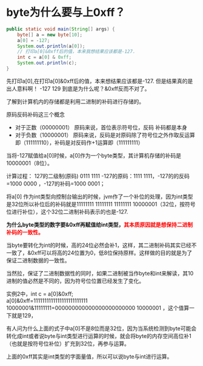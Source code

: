 # byte为什么要与上0xff？

```java
public static void main(String[] args) {
    byte[] a = new byte[10];
    a[0] = -127;
    System.out.println(a[0]);
    // 打印a[0]&0xff后的值，本来我想结果应该都是-127.
    int c = a[0] & 0xff;
    System.out.println(c);
}
```

先打印a[0],在打印a[0]&0xff后的值，本来想结果应该都是-127.
但是结果真的是出人意料啊！
-127
129
到底是为什么呢？&0xff反而不对了。

了解到计算机内的存储都是利用二进制的补码进行存储的。

原码反码补码这三个概念
- 对于正数（00000001） 原码来说，首位表示符号位，反码 补码都是本身
- 对于负数（10000001） 原码来说，反码是对原码除了符号位之外作取反运算即（111111110），补码是对反码作+1运算即（111111111）

当将-127赋值给a[0]时候，a[0]作为一个byte类型，其计算机存储的补码是10000001（8位）。

计算过程：
127的二级制(原码) 0111 1111
-127的原码：1111 1111，-127的的反码=1000 0000 ，-127的补码=1000 0001；

将a[0] 作为int类型向控制台输出的时候，jvm作了一个补位的处理，因为int类型是32位所以补位后的补码就是11111111 11111111 11111111 10000001（32位，按符号位进行补位），这个32位二进制补码表示的也是-127.

<b>为什么byte类型的数字要&0xff再赋值给int类型，<font color="#ff0000">其本质原因就是想保持二进制补码的一致性。</font></b>

当byte要转化为int的时候，高的24位必然会补1，这样，其二进制补码其实已经不一致了，&0xff可以将高的24位置为0，低8位保持原样。这样做的目的就是为了保证二进制数据的一致性。

当然拉，保证了二进制数据性的同时，如果二进制被当作byte和int来解读，其10进制的值必然是不同的，因为符号位位置已经发生了变化。

实例2中，int c = a[0]&0xff;  
a[0]&0xff=1111111111111111111111111 10000001&11111111=000000000000000000000000 10000001 ，这个值算一下就是129，

有人问为什么上面的式子中a[0]不是8位而是32位，因为当系统检测到byte可能会转化成int或者说byte与int类型进行运算的时候，就会将byte的内存空间高位补1（也就是按符号位补位）扩充到32位，再参与运算。

上面的0xff其实是int类型的字面量值，所以可以说byte与int进行运算。
